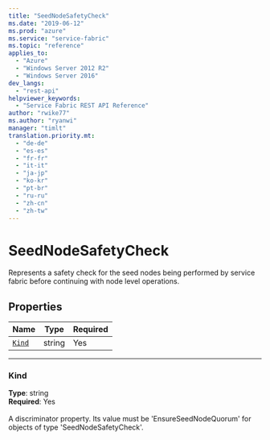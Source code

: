 ```yaml
---
title: "SeedNodeSafetyCheck"
ms.date: "2019-06-12"
ms.prod: "azure"
ms.service: "service-fabric"
ms.topic: "reference"
applies_to: 
  - "Azure"
  - "Windows Server 2012 R2"
  - "Windows Server 2016"
dev_langs: 
  - "rest-api"
helpviewer_keywords: 
  - "Service Fabric REST API Reference"
author: "rwike77"
ms.author: "ryanwi"
manager: "timlt"
translation.priority.mt: 
  - "de-de"
  - "es-es"
  - "fr-fr"
  - "it-it"
  - "ja-jp"
  - "ko-kr"
  - "pt-br"
  - "ru-ru"
  - "zh-cn"
  - "zh-tw"
---
```

# SeedNodeSafetyCheck

Represents a safety check for the seed nodes being performed by service fabric before continuing with node level operations.

## Properties
| Name | Type | Required |
| --- | --- | --- |
| [`Kind`](#kind) | string | Yes |

____
### Kind
__Type__: string <br/>
__Required__: Yes <br/>
<br/>
A discriminator property. Its value must be 'EnsureSeedNodeQuorum' for objects of type 'SeedNodeSafetyCheck'.
